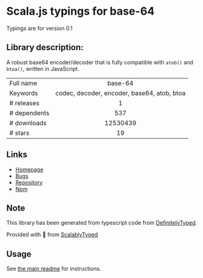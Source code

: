 
# Scala.js typings for base-64

Typings are for version 0.1

## Library description:
A robust base64 encoder/decoder that is fully compatible with `atob()` and `btoa()`, written in JavaScript.

|                    |                 |
| ------------------ | :-------------: |
| Full name          | base-64 |
| Keywords           | codec, decoder, encoder, base64, atob, btoa |
| # releases         | 1 |
| # dependents       | 537 |
| # downloads        | 12530439 |
| # stars            | 19 |

## Links
- [Homepage](http://mths.be/base64)
- [Bugs](https://github.com/mathiasbynens/base64/issues)
- [Repository](https://github.com/mathiasbynens/base64)
- [Npm](https://www.npmjs.com/package/base-64)
    


## Note
This library has been generated from typescript code from [DefinitelyTyped](https://definitelytyped.org).

Provided with :purple_heart: from [ScalablyTyped](https://github.com/oyvindberg/ScalablyTyped)

## Usage
See [the main readme](../../readme.md) for instructions.


